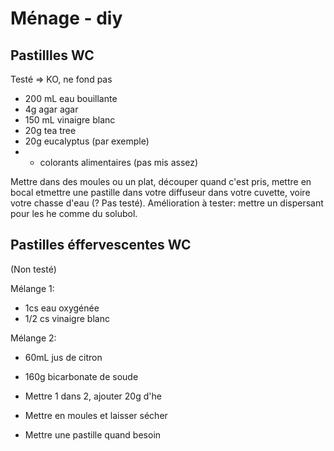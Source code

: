 # Ménage - diy

## Pastillles WC

Testé => KO, ne fond pas

* 200 mL eau bouillante
* 4g agar agar
* 150 mL vinaigre blanc
* 20g tea tree
* 20g eucalyptus (par exemple)
* + colorants alimentaires (pas mis assez)

Mettre dans des moules ou un plat, découper quand c'est pris, mettre en bocal etmettre une pastille dans votre diffuseur dans votre cuvette, voire votre chasse d'eau (? Pas testé). Amélioration à tester: mettre un dispersant pour les he comme du solubol.

## Pastilles éffervescentes WC

(Non testé)

Mélange 1:
* 1cs eau oxygénée
* 1/2 cs vinaigre blanc

Mélange 2:
* 60mL jus de citron
* 160g bicarbonate de soude

* Mettre 1 dans 2, ajouter 20g d'he
* Mettre en moules et laisser sécher
* Mettre une pastille quand besoin
 
